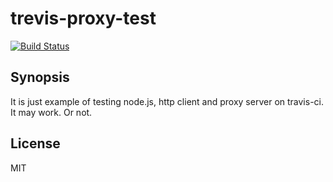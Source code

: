 # trevis-proxy-test

[![Build Status][travis-image]][travis-url]

## Synopsis

It is just example of testing node.js, http client and proxy server on travis-ci. It may work. Or not.

## License

MIT

[travis-url]: https://travis-ci.org/astur/trevis-proxy-test
[travis-image]: https://travis-ci.org/astur/trevis-proxy-test.svg?branch=master